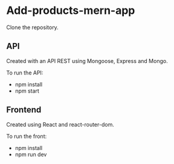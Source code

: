 # Add-products-mern-app

Clone the repository.

## API
Created with an API REST using Mongoose, Express and Mongo.

To run the API:
- npm install
- npm start


## Frontend 
Created using React and react-router-dom.

To run the front:
- npm install
- npm run dev
